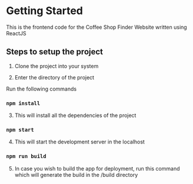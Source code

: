 # Getting Started

This is the frontend code for the Coffee Shop Finder Website written using ReactJS

## Steps to setup the project

1. Clone the project into your system

2. Enter the directory of the project

Run the following commands

### `npm install`

3. This will install all the dependencies of the project

### `npm start`

4. This will start the development server in the localhost

### `npm run build`

5. In case you wish to build the app for deployment, run this command which will generate the build in the /build directory


